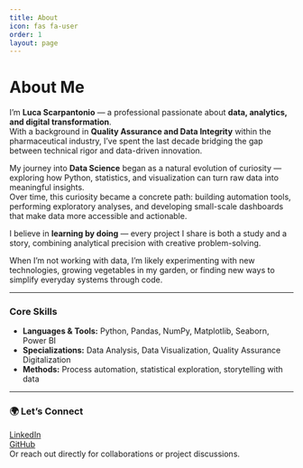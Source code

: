 ```yaml
---
title: About
icon: fas fa-user
order: 1
layout: page
---
```


# About Me

I’m **Luca Scarpantonio** — a professional passionate about **data, analytics, and digital transformation**.  
With a background in **Quality Assurance and Data Integrity** within the pharmaceutical industry, I’ve spent the last decade bridging the gap between technical rigor and data-driven innovation.

My journey into **Data Science** began as a natural evolution of curiosity — exploring how Python, statistics, and visualization can turn raw data into meaningful insights.  
Over time, this curiosity became a concrete path: building automation tools, performing exploratory analyses, and developing small-scale dashboards that make data more accessible and actionable.

I believe in **learning by doing** — every project I share is both a study and a story, combining analytical precision with creative problem-solving.  

When I’m not working with data, I’m likely experimenting with new technologies, growing vegetables in my garden, or finding new ways to simplify everyday systems through code.

---

### Core Skills
- **Languages & Tools:** Python, Pandas, NumPy, Matplotlib, Seaborn, Power BI  
- **Specializations:** Data Analysis, Data Visualization, Quality Assurance Digitalization  
- **Methods:** Process automation, statistical exploration, storytelling with data  

---

### 🌍 Let’s Connect
[LinkedIn](https://www.linkedin.com/in/lucascarpantonio)  
[GitHub](https://github.com/lucascarpantonio)  
Or reach out directly for collaborations or project discussions.
